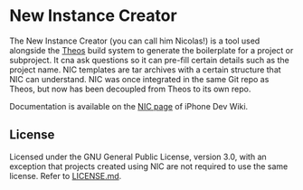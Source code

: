 # New Instance Creator
The New Instance Creator (you can call him Nicolas!) is a tool used alongside the [Theos](https://theos.github.io/) build system to generate the boilerplate for a project or subproject. It cna ask questions so it can pre-fill certain details such as the project name. NIC templates are tar archives with a certain structure that NIC can understand. NIC was once integrated in the same Git repo as Theos, but now has been decoupled from Theos to its own repo.

Documentation is available on the [NIC page](http://iphonedevwiki.net/index.php/NIC) of iPhone Dev Wiki. 

## License
Licensed under the GNU General Public License, version 3.0, with an exception that projects created using NIC are not required to use the same license. Refer to [LICENSE.md](LICENSE.md).
